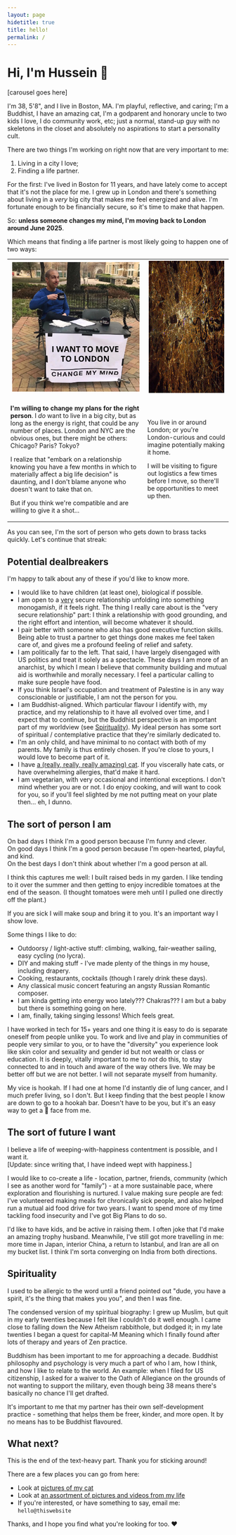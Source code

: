 ```yaml
---
layout: page
hidetitle: true
title: hello!
permalink: /
---
```


# Hi, I'm Hussein 👋

\[carousel goes here\]

I'm 38, 5'8", and I live in Boston, MA. I'm playful, reflective, and caring; I'm a Buddhist, I have an amazing cat, I'm a godparent and honorary uncle to two kids I love, I do community work, etc; just a normal, stand-up guy with no skeletons in the closet and absolutely no aspirations to start a personality cult.

There are two things I'm working on right now that are very important to me:

1. Living in a city I love;
2. Finding a life partner.

For the first: I've lived in Boston for 11 years, and have lately come to accept that it's not the place for me. I grew up in London and there's something about living in a _very_ big city that makes me feel energized and alive. I'm fortunate enough to be financially secure, so it's time to make that happen.

So: **unless someone changes my mind, I'm moving back to London around June 2025**.

Which means that finding a life partner is most likely going to happen one of two ways:

<table style="width: 100%; table-layout: fixed;">
  <tr>
    <td style="vertical-align: middle; text-align: center; font-weight: bold; font-size: 150%;">
      <img src="images/changemymind.jpg" width="300"/>
    </td>
    <td style="vertical-align: middle; text-align: center; font-weight: bold; font-size: 150%;">
      <img src="images/london-satellite.jpg" height="300"/>
    </td>
  </tr>
  <tr>
    <td>
        <p><b>I'm willing to change my plans for the right person</b>. I <i>do</i> want to live in a big city, but as long as the energy is right, that could be any number of places. London and NYC are the obvious ones, but there might be others: Chicago? Paris? Tokyo?</p>
        <p>I realize that "embark on a relationship knowing you have a few months in which to materially affect a big life decision" is daunting, and I don't blame anyone who doesn't want to take that on.</p>
        <p>But if you think we're compatible and are willing to give it a shot...</p>
    </td>
    <td>
        <p>You live in or around London; or you're London-curious and could imagine potentially making it home.</p>
        <p>I will be visiting to figure out logistics a few times before I move, so there'll be opportunities to meet up then.</p>
    </td>
  </tr>
</table>

As you can see, I'm the sort of person who gets down to brass tacks quickly. Let's continue that streak:

## Potential dealbreakers

I'm happy to talk about any of these if you'd like to know more.

* I would like to have children (at least one), biological if possible.
* I am open to a <u>very</u> secure relationship unfolding into something monogam<i>ish</i>, if it feels right. The thing I really care about is the "very secure relationship" part: I think a relationship with good grounding, and the right effort and intention, will become whatever it should.
* I pair better with someone who also has good executive function skills. Being able to trust a partner to get things done makes me feel taken care of, and gives me a profound feeling of relief and safety.
* I am politically far to the left. That said, I have largely disengaged with US politics and treat it solely as a spectacle. These days I am more of an anarchist, by which I mean I believe that community building and mutual aid is worthwhile and morally necessary. I feel a particular calling to make sure people have food.
* If you think Israel's occupation and treatment of Palestine is in any way conscionable or justifiable, I am not the person for you.
* I am Buddhist-aligned. Which particular flavour I identify with, my practice, and my relationship to it have all evolved over time, and I expect that to continue, but the Buddhist perspective is an important part of my worldview (see <a href="#spirituality">Spirituality</a>). My ideal person has some sort of spiritual / contemplative practice that they're similarly dedicated to.
* I'm an only child, and have minimal to no contact with both of my parents. My family is thus entirely chosen. If you're close to yours, I would love to become part of it.
* I have [a (really, really, really amazing) cat](../cat). If you viscerally hate cats, or have overwhelming allergies, that'd make it hard.
* I am vegetarian, with very occasional and intentional exceptions. I don't mind whether you are or not. I do enjoy cooking, and will want to cook for you, so if you'll feel slighted by me not putting meat on your plate then… eh, I dunno.

## The sort of person I am

On bad days I think I'm a good person because I'm funny and clever.  
On good days I think I'm a good person because I'm open-hearted, playful, and kind.  
On the best days I don't think about whether I'm a good person at all.

I think this captures me well: I built raised beds in my garden. I like tending to it over the summer and then getting to enjoy incredible tomatoes at the end of the season. (I thought tomatoes were meh until I pulled one directly off the plant.)

If you are sick I will make soup and bring it to you. It's an important way I show love.

Some things I like to do:

* Outdoorsy / light-active stuff: climbing, walking, fair-weather sailing, easy cycling (no lycra).
* DIY and making stuff - I've made plenty of the things in my house, including drapery.
* Cooking, restaurants, cocktails (though I rarely drink these days).
* Any classical music concert featuring an angsty Russian Romantic composer.
* I am kinda getting into energy woo lately??? Chakras??? I am but a baby but there is something going on here.
* I am, finally, taking singing lessons! Which feels great.

I have worked in tech for 15+ years and one thing it is easy to do is separate oneself from people unlike you. To work and live and play in communities of people very similar to you, or to have the "diversity" you experience look like skin color and sexuality and gender id but not wealth or class or education. It is deeply, vitally important to me to _not_ do this, to stay connected to and in touch and aware of the way others live. We may be better off but we are not better. I will not separate myself from humanity.

My vice is hookah. If I had one at home I'd instantly die of lung cancer, and I much prefer living, so I don't. But I keep finding that the best people I know are down to go to a hookah bar. Doesn't have to be you, but it's an easy way to get a 🤩 face from me.

## The sort of future I want

I believe a life of weeping-with-happiness contentment is possible, and I want it.  
[Update: since writing that, I have indeed wept with happiness.]

I would like to co-create a life - location, partner, friends, community (which I see as another word for "family") - at a more sustainable pace, where exploration and flourishing is nurtured. I value making sure people are fed: I've volunteered making meals for chronically sick people, and also helped run a mutual aid food drive for two years. I want to spend more of my time tackling food insecurity and I've got Big Plans to do so.

I'd like to have kids, and be active in raising them. I often joke that I'd make an amazing trophy husband. Meanwhile, I've still got more travelling in me: more time in Japan, interior China, a return to Istanbul, and Iran are all on my bucket list. I think I'm sorta converging on India from both directions.

## Spirituality

I used to be allergic to the word until a friend pointed out "dude, you have a spirit, it's the thing that makes you you", and then I was fine.

The condensed version of my spiritual biography: I grew up Muslim, but quit in my early twenties because I felt like I couldn't do it well enough. I came close to falling down the New Atheism rabbithole, but dodged it; in my late twenties I began a quest for capital-M Meaning which I finally found after lots of therapy and years of Zen practice.

Buddhism has been important to me for approaching a decade. Buddhist philosophy and psychology is very much a part of who I am, how I think, and how I like to relate to the world. An example: when I filed for US citizenship, I asked for a waiver to the Oath of Allegiance on the grounds of not wanting to support the military, even though being 38 means there's basically no chance I'll get drafted.

It's important to me that my partner has their own self-development practice - something that helps them be freer, kinder, and more open. It by no means has to be Buddhist flavoured.

## What next?

This is the end of the text-heavy part. Thank you for sticking around!

There are a few places you can go from here:

* Look at [pictures of my cat](../cat)
* Look at [an assortment of pictures and videos from my life](../moodboard)
* If you're interested, or have something to say, email me: `hello@thiswebsite`

Thanks, and I hope you find what you're looking for too. ❤
